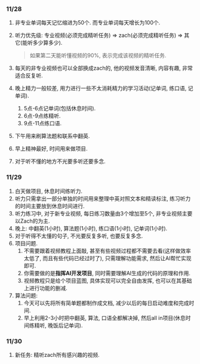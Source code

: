 ### 11/28

1. 非专业单词每天记忆缩进为50个. 而专业单词每天增长为100个.

2. 听力优先级: 专业视频(必须完成精听任务) => zach(必须完成精听任务) => 其它(能听多少算多少).

   > 如果第二天能听懂视频的90%, 表示完成该视频的精听任务.

3. 每天的非专业视频也可以全部换成zach的, 他的视频发音清晰, 内容有趣, 非常适合反复听.

4. 晚上精力一般较差, 用力进行一些不太消耗精力的学习活动(记单词, 练口语, 记单词).

   1. 5点-6点记单词(包括休息时间).
   2. 6点-9点练精听.
   3. 9点-11点练口语.

5. 下午用来刷算法题和联系中翻英.

6. 早上精神最好, 时间用来做项目.

7. 对于听不懂的地方不光要多听还要多念.



### 11/29

1. 白天做项目, 休息时间练听力.
2. 听力只需拿出一部分单独的时间用来整理中英对照文本和精读标注, 练习听力的时间主要放到休息时间进行.
3. 听力练习中, 对于新专业视频, 每日练习数量由3个增加至5个, 非专业视频主要以Zach的为主.
4. 晚上: 中翻英(1小时), 算法题(1小时), 练口语(1小时), 记单词(1小时).
5. 对于听得不太懂的句子, 不光要反复多听, 也要反复多念.
6. 项目问题.
   1. 不需要跟着视频教程上面敲, 甚至有些视频过程都不需要去看(这样做效率太低了, 而且有些代码已经过时了), 只需理解功能需求, 然后让AI帮忙实现即可.
   1. 你需要做的是**指挥AI开发项目**, 同时需要理解AI生成的代码的原理和作用.
   1. 视频教程只是给个项目蓝图, 具体实现可以完全自由发挥, 也可以在其基础上进行功能的删减.
7. 算法问题: 
   1. 今天可以先将所有简单题都制作成文档, 减少以后的每日启动难度和完成时间.
   2. 早上利用2-3小时把中翻英, 算法, 口语全都解决掉, 然后all in项目(休息时间练精听, 晚饭后记单词).



### 11/30

1. 新任务: 精听zach所有感兴趣的视频.
